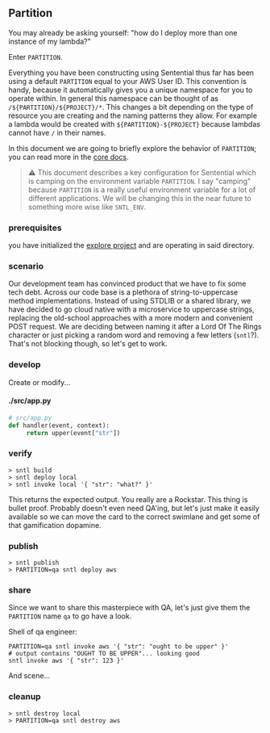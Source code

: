 ## Partition
You may already be asking yourself: "how do I deploy more than one instance of my lambda?"

Enter `PARTITION`.

Everything you have been constructing using Sentential thus far has been using a default `PARTITION` equal to your AWS User ID. This convention is handy, because it automatically gives you a unique namespace for you to operate within. In general this namespace can be thought of as `/${PARTITION}/${PROJECT}/*`. This changes a bit depending on the type of resource you are creating and the naming patterns they allow. For example a lambda would be created with `${PARTITION}-${PROJECT}` because lambdas cannot have `/` in their names.

In this document we are going to briefly explore the behavior of `PARTITION`; you can read more in the [core docs](https://github.com/wheegee/sentential/wiki/Core).

> :warning: This document describes a key configuration for Sentential which is camping on the environment variable `PARTITION`. I say "camping" because `PARTITION` is a really useful environment variable for a lot of different applications. We will be changing this in the near future to something more wise like `SNTL_ENV`.

### prerequisites
you have initialized the [explore project](/explore/project) and are operating in said directory.

### scenario
Our development team has convinced product that we have to fix some tech debt. Across our code base is a plethora of string-to-uppercase method implementations. Instead of using STDLIB or a shared library, we have decided to go cloud native with a microservice to uppercase strings, replacing the old-school approaches with a more modern and convenient POST request. We are deciding between naming it after a Lord Of The Rings character or just picking a random word and removing a few letters (`sntl`?). That's not blocking though, so let's get to work.

### develop

Create or modify...

<!-- tabs:start -->

#### **./src/app.py**

```python
# src/app.py
def handler(event, context):
     return upper(event["str"])
```

<!-- tabs:end -->


### verify
```shell
> sntl build
> sntl deploy local
> sntl invoke local '{ "str": "what?" }'
```

This returns the expected output. You really are a Rockstar. This thing is bullet proof. Probably doesn't even need QA'ing, but let's just make it easily available so we can move the card to the correct swimlane and get some of that gamification dopamine.

### publish
```shell
> sntl publish
> PARTITION=qa sntl deploy aws
```

### share
Since we want to share this masterpiece with QA, let's just give them the `PARTITION` name `qa` to go have a look.

Shell of qa engineer:
```shell
PARTITION=qa sntl invoke aws '{ "str": "ought to be upper" }'
# output contains "OUGHT TO BE UPPER"... looking good
sntl invoke aws '{ "str": 123 }'
```

And scene...

### cleanup

```shell
> sntl destroy local
> PARTITION=qa sntl destroy aws
```